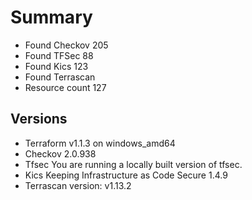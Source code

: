 # Summary

- Found Checkov 205
- Found TFSec 88
- Found Kics 123
- Found Terrascan
- Resource count 127

## Versions

- Terraform v1.1.3 on windows_amd64
- Checkov 2.0.938
- Tfsec You are running a locally built version of tfsec.
- Kics Keeping Infrastructure as Code Secure 1.4.9
- Terrascan version: v1.13.2
